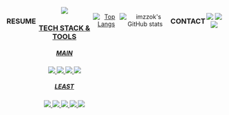 <div align="center">

<div style="display:flex; flex-direction:row;">
    <h3 align="center"> RESUME </h3>
    <a href="https://www.notion.so/PROGRAMMER-SEOJEONG-d625f25c4483440f927789cd1948baaf?pvs=4">
        <img src="https://img.shields.io/badge/Notion-FFFFFF?style=for-the-badge&logo=Notion&logoColor=black"> 

<h3 align="center"> TECH STACK & TOOLS </h3>
<h5 align="center"> MAIN </h5>
<p align="center">
<img src="https://img.shields.io/badge/JavaScript-F7DF1E?style=for-the-badge&logo=JavaScript&logoColor=black"> <img src="https://img.shields.io/badge/React-61DAFB?style=for-the-badge&logo=React&logoColor=black"> <img src="https://img.shields.io/badge/CSS3-1572B6?style=for-the-badge&logo=CSS3&logoColor=black"> <img src="https://img.shields.io/badge/HTML5-E34F26?style=for-the-badge&logo=HTML5&logoColor=black"> 
</p>
<h5 align="center"> LEAST </h5>
<p align="center">
<img src="https://img.shields.io/badge/Linux-FCC624?style=for-the-badge&logo=Linux&logoColor=black"> <img src="https://img.shields.io/badge/Android Studio-3DDC84?style=for-the-badge&logo=Android Studio&logoColor=black"> <img src="https://img.shields.io/badge/VUE-4FC08D?style=for-the-badge&logo=Vue.js&logoColor=black"> <img src="https://img.shields.io/badge/MySQL-4479A1?style=for-the-badge&logo=MySQL&logoColor=black"> <img src="https://img.shields.io/badge/Python-0A9EDC?style=for-the-badge&logo=Python&logoColor=black">
</p> <br> 


[![Top Langs](https://github-readme-stats.vercel.app/api/top-langs/?username=imzzok&langs_count=8)](https://github.com/imzzok/github-readme-stats)

<br> 
  
![imzzok's GitHub stats](https://github-readme-stats.vercel.app/api?username=imzzok&show_icons=true&theme=radical)


<h3 align="center"> CONTACT </h3>
<p align="center">
<a href="https://www.instagram.com/imzzok_/" target="_blank"><img src="https://img.shields.io/badge/imzzok__-E4405F?style=flat-square&logo=Instagram&logoColor=white"/></a> <a href="https://www.instagram.com/zzokko__0707/" target="_blank"><img src="https://img.shields.io/badge/zzokko____0707-E4405F?style=flat-square&logo=Instagram&logoColor=white"/></a> <a href="mailto:kji8518@gmail.com" target="_blank"><img src="https://img.shields.io/badge/kji8518@gmail.com-EA4335?style=flat-square&logo=Gmail&logoColor=white"/>
</p>
</a>

</div>
